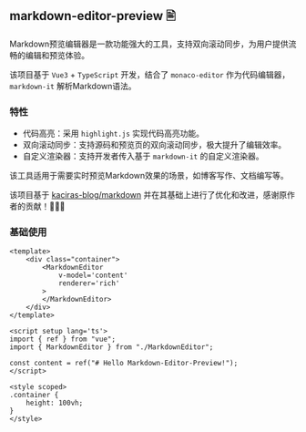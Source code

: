 ## markdown-editor-preview 🖹

Markdown预览编辑器是一款功能强大的工具，支持双向滚动同步，为用户提供流畅的编辑和预览体验。

该项目基于 `Vue3` + `TypeScript` 开发，结合了 `monaco-editor` 作为代码编辑器，`markdown-it` 解析Markdown语法。

### 特性
- 代码高亮：采用 `highlight.js` 实现代码高亮功能。
- 双向滚动同步：支持源码和预览页的双向滚动同步，极大提升了编辑效率。
- 自定义渲染器：支持开发者传入基于 `markdown-it` 的自定义渲染器。


该工具适用于需要实时预览Markdown效果的场景，如博客写作、文档编写等。

该项目基于 [kaciras-blog/markdown](https://github.com/kaciras-blog/markdown) 并在其基础上进行了优化和改进，感谢原作者的贡献！🎉🎉🎉

### 基础使用

```vue
<template>
	<div class="container">
		<MarkdownEditor
            v-model='content'
            renderer='rich'
		>
		</MarkdownEditor>
	</div>
</template>

<script setup lang='ts'>
import { ref } from "vue";
import { MarkdownEditor } from "./MarkdownEditor";

const content = ref("# Hello Markdown-Editor-Preview!");
</script>

<style scoped>
.container {
	height: 100vh;
}
</style>
```
